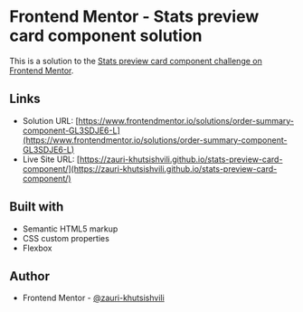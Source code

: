 # Frontend Mentor - Stats preview card component solution

This is a solution to the [Stats preview card component challenge on Frontend Mentor](https://www.frontendmentor.io/challenges/stats-preview-card-component-8JqbgoU62).

## Links

- Solution URL: [https://www.frontendmentor.io/solutions/order-summary-component-GL3SDJE6-L](https://www.frontendmentor.io/solutions/order-summary-component-GL3SDJE6-L)
- Live Site URL: [https://zauri-khutsishvili.github.io/stats-preview-card-component/](https://zauri-khutsishvili.github.io/stats-preview-card-component/)

## Built with

- Semantic HTML5 markup
- CSS custom properties
- Flexbox

## Author

- Frontend Mentor - [@zauri-khutsishvili](https://www.frontendmentor.io/profile/zauri-khutsishvili)

